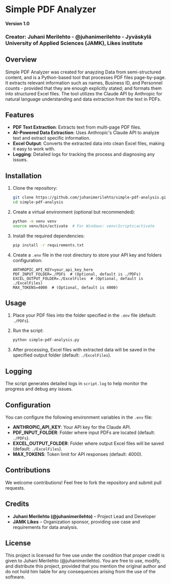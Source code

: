 

# Simple PDF Analyzer

**Version 1.0**
### Creator: Juhani Merilehto - @juhanimerilehto - Jyväskylä University of Applied Sciences (JAMK), Likes institute

## Overview

Simple PDF Analyzer was created for anayzing Data from semi-structured content, and is a Python-based tool that processes PDF files page-by-page. It extracts relevant information
such as  names, Business ID, and Personnel counts - provided that they are enough explicitly stated; and formats them into structured Excel files. The tool utilizes the Claude API by Anthropic for natural language understanding and data extraction from the text in PDFs.

## Features

- **PDF Text Extraction**: Extracts text from multi-page PDF files.
- **AI-Powered Data Extraction**: Uses Anthropic's Claude API to analyze text and extract specific information.
- **Excel Output**: Converts the extracted data into clean Excel files, making it easy to work with.
- **Logging**: Detailed logs for tracking the process and diagnosing any issues.

## Installation

1. Clone the repository:

   ```bash
   git clone https://github.com/juhanimerilehto/simple-pdf-analysis.git
   cd simple-pdf-analysis
   ```

2. Create a virtual environment (optional but recommended):

   ```bash
   python -m venv venv
   source venv/bin/activate  # For Windows: venv\Scripts\activate
   ```

3. Install the required dependencies:

   ```bash
   pip install -r requirements.txt
   ```

4. Create a `.env` file in the root directory to store your API key and folders configuration:

   ```
   ANTHROPIC_API_KEY=your_api_key_here
   PDF_INPUT_FOLDER=./PDFs  # (Optional, default is ./PDFs)
   EXCEL_OUTPUT_FOLDER=./ExcelFiles  # (Optional, default is ./ExcelFiles)
   MAX_TOKENS=4000  # (Optional, default is 4000)
   ```

## Usage

1. Place your PDF files into the folder specified in the `.env` file (default: `./PDFs`).
2. Run the script:

   ```bash
   python simple-pdf-analysis.py
   ```

3. After processing, Excel files with extracted data will be saved in the specified output folder (default: `./ExcelFiles`).

## Logging

The script generates detailed logs in `script.log` to help monitor the progress and debug any issues.

## Configuration

You can configure the following environment variables in the `.env` file:

- **ANTHROPIC_API_KEY**: Your API key for the Claude API.
- **PDF_INPUT_FOLDER**: Folder where input PDFs are located (default: `./PDFs`).
- **EXCEL_OUTPUT_FOLDER**: Folder where output Excel files will be saved (default: `./ExcelFiles`).
- **MAX_TOKENS**: Token limit for API responses (default: 4000).

## Contributions

We welcome contributions! Feel free to fork the repository and submit pull requests.

## Credits

- **Juhani Merilehto (@juhanimerilehto)** – Project Lead and Developer
- **JAMK Likes** – Organization sponsor, providing use case and requirements for data analysis.

## License

This project is licensed for free use under the condition that proper credit is given to Juhani Merilehto (@juhanimerilehto). You are free to use, modify, and distribute this project, provided that you mention the original author and do not hold him liable for any consequences arising from the use of the software.

